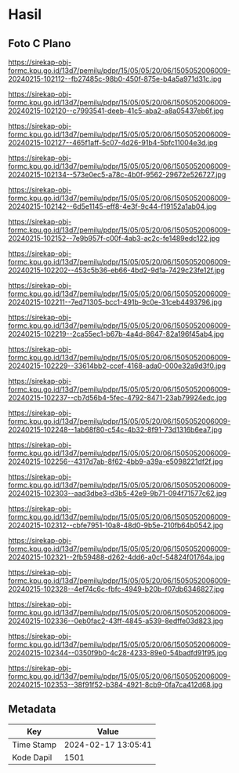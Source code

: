 # Hasil

## Foto C Plano

https://sirekap-obj-formc.kpu.go.id/13d7/pemilu/pdpr/15/05/05/20/06/1505052006009-20240215-102112--fb27485c-98b0-450f-875e-b4a5a971d31c.jpg

https://sirekap-obj-formc.kpu.go.id/13d7/pemilu/pdpr/15/05/05/20/06/1505052006009-20240215-102120--c7993541-deeb-41c5-aba2-a8a05437eb6f.jpg

https://sirekap-obj-formc.kpu.go.id/13d7/pemilu/pdpr/15/05/05/20/06/1505052006009-20240215-102127--465f1aff-5c07-4d26-91b4-5bfc11004e3d.jpg

https://sirekap-obj-formc.kpu.go.id/13d7/pemilu/pdpr/15/05/05/20/06/1505052006009-20240215-102134--573e0ec5-a78c-4b0f-9562-29672e526727.jpg

https://sirekap-obj-formc.kpu.go.id/13d7/pemilu/pdpr/15/05/05/20/06/1505052006009-20240215-102142--6d5e1145-eff8-4e3f-9c44-f19152a1ab04.jpg

https://sirekap-obj-formc.kpu.go.id/13d7/pemilu/pdpr/15/05/05/20/06/1505052006009-20240215-102152--7e9b957f-c00f-4ab3-ac2c-fe1489edc122.jpg

https://sirekap-obj-formc.kpu.go.id/13d7/pemilu/pdpr/15/05/05/20/06/1505052006009-20240215-102202--453c5b36-eb66-4bd2-9d1a-7429c23fe12f.jpg

https://sirekap-obj-formc.kpu.go.id/13d7/pemilu/pdpr/15/05/05/20/06/1505052006009-20240215-102211--7ed71305-bcc1-491b-9c0e-31ceb4493796.jpg

https://sirekap-obj-formc.kpu.go.id/13d7/pemilu/pdpr/15/05/05/20/06/1505052006009-20240215-102219--2ca55ec1-b67b-4a4d-8647-82a196f45ab4.jpg

https://sirekap-obj-formc.kpu.go.id/13d7/pemilu/pdpr/15/05/05/20/06/1505052006009-20240215-102229--33614bb2-ccef-4168-ada0-000e32a9d3f0.jpg

https://sirekap-obj-formc.kpu.go.id/13d7/pemilu/pdpr/15/05/05/20/06/1505052006009-20240215-102237--cb7d56b4-5fec-4792-8471-23ab79924edc.jpg

https://sirekap-obj-formc.kpu.go.id/13d7/pemilu/pdpr/15/05/05/20/06/1505052006009-20240215-102248--1ab68f80-c54c-4b32-8f91-73d1316b6ea7.jpg

https://sirekap-obj-formc.kpu.go.id/13d7/pemilu/pdpr/15/05/05/20/06/1505052006009-20240215-102256--4317d7ab-8f62-4bb9-a39a-e5098221df2f.jpg

https://sirekap-obj-formc.kpu.go.id/13d7/pemilu/pdpr/15/05/05/20/06/1505052006009-20240215-102303--aad3dbe3-d3b5-42e9-9b71-094f71577c62.jpg

https://sirekap-obj-formc.kpu.go.id/13d7/pemilu/pdpr/15/05/05/20/06/1505052006009-20240215-102312--cbfe7951-10a8-48d0-9b5e-210fb64b0542.jpg

https://sirekap-obj-formc.kpu.go.id/13d7/pemilu/pdpr/15/05/05/20/06/1505052006009-20240215-102321--2fb59488-d262-4dd6-a0cf-54824f01764a.jpg

https://sirekap-obj-formc.kpu.go.id/13d7/pemilu/pdpr/15/05/05/20/06/1505052006009-20240215-102328--4ef74c6c-fbfc-4949-b20b-f07db6346827.jpg

https://sirekap-obj-formc.kpu.go.id/13d7/pemilu/pdpr/15/05/05/20/06/1505052006009-20240215-102336--0eb0fac2-43ff-4845-a539-8edffe03d823.jpg

https://sirekap-obj-formc.kpu.go.id/13d7/pemilu/pdpr/15/05/05/20/06/1505052006009-20240215-102344--0350f9b0-4c28-4233-89e0-54badfd91f95.jpg

https://sirekap-obj-formc.kpu.go.id/13d7/pemilu/pdpr/15/05/05/20/06/1505052006009-20240215-102353--38f91f52-b384-4921-8cb9-0fa7ca412d68.jpg


## Metadata

| Key        | Value               |
| ---------- | ------------------- |
| Time Stamp | 2024-02-17 13:05:41 |
| Kode Dapil | 1501                |



